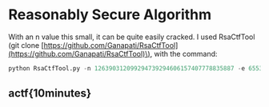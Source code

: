 # Reasonably Secure Algorithm

With an n value this small, it can be quite easily cracked. I used RsaCtfTool \(git clone [https://github.com/Ganapati/RsaCtfTool](https://github.com/Ganapati/RsaCtfTool)\), with the command:

```python
python RsaCtfTool.py -n 126390312099294739294606157407778835887 -e 65537 --uncipher 13612260682947644362892911986815626931
```

## actf{10minutes}

